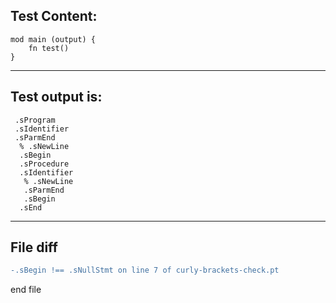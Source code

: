 
Test Content: 
-------------------------
```
mod main (output) {
    fn test() 
}
```
------------------------
Test output is: 
-------------------------
```
 .sProgram
 .sIdentifier
 .sParmEnd
  % .sNewLine
  .sBegin
  .sProcedure
  .sIdentifier
   % .sNewLine
   .sParmEnd
   .sBegin
  .sEnd

```
------------------------

File diff
-------------------------
```diff
-.sBegin !== .sNullStmt on line 7 of curly-brackets-check.pt

```
end file
